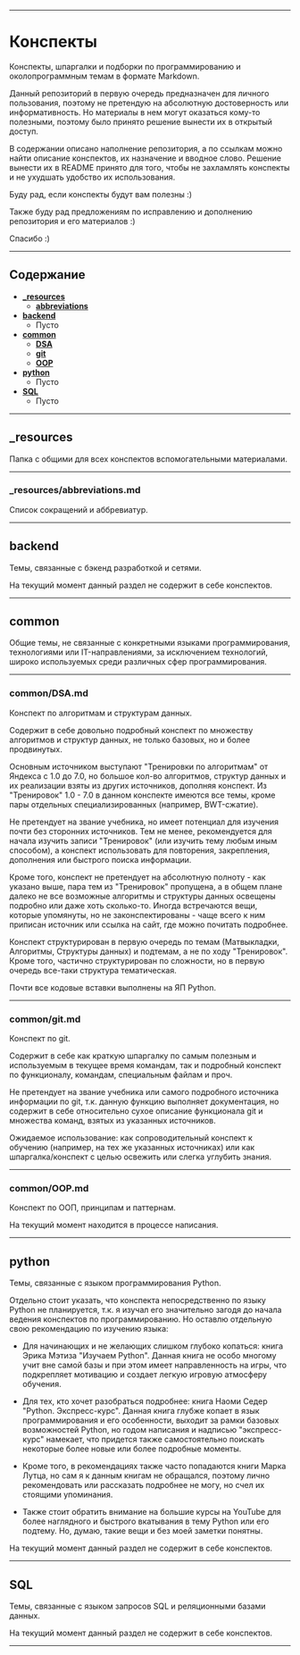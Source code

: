 ________________________________________________________________________

# Конспекты #

Конспекты, шпаргалки и подборки по программированию и околопрограммным
темам в формате Markdown.

Данный репозиторий в первую очередь предназначен для личного
пользования, поэтому не претендую на абсолютную достоверность или
информативность. Но материалы в нем могут оказаться кому-то полезными,
поэтому было принято решение вынести их в открытый доступ.

В содержании описано наполнение репозитория, а по ссылкам можно найти
описание конспектов, их назначение и вводное слово. Решение вынести их в
README принято для того, чтобы не захламлять конспекты и не ухудшать
удобство их использования.

Буду рад, если конспекты будут вам полезны :)

Также буду рад предложениям по исправлению и дополнению репозитория и
его материалов :)

Спасибо :)
________________________________________________________________________

## Содержание ##

- **[_resources](#_resources)**
    - **[abbreviations](#_resourcesabbreviationsmd)**
- **[backend](#backend)**
    - Пусто
- **[common](#common)**
    - **[DSA](#commondsamd)**
    - **[git](#commongitmd)**
    - **[OOP](#commonoopmd)**
- **[python](#python)**
    - Пусто
- **[SQL](#sql)**
    - Пусто
________________________________________________________________________

## _resources ##

Папка с общими для всех конспектов вспомогательными материалами.
________________________________________________________________________

### _resources/abbreviations.md ###

Список сокращений и аббревиатур.
________________________________________________________________________

## backend ##

Темы, связанные с бэкенд разработкой и сетями.

На текущий момент данный раздел не содержит в себе конспектов.
________________________________________________________________________

## common ##

Общие темы, не связанные с конкретными языками программирования,
технологиями или IT-направлениями, за исключением технологий, широко
используемых среди различных сфер программирования.
________________________________________________________________________

### common/DSA.md ###

Конспект по алгоритмам и структурам данных.

Содержит в себе довольно подробный конспект по множеству алгоритмов и
структур данных, не только базовых, но и более продвинутых.

Основным источником выступают "Тренировки по алгоритмам" от Яндекса с
1.0 до 7.0, но большое кол-во алгоритмов, структур данных и их
реализации взяты из других источников, дополняя конспект. Из
"Тренировок" 1.0 - 7.0 в данном конспекте имеются все темы, кроме пары
отдельных специализированных (например, BWT-сжатие).

Не претендует на звание учебника, но имеет потенциал для изучения почти
без сторонних источников. Тем не менее, рекомендуется для начала
изучить записи "Тренировок" (или изучить тему любым иным способом), а
конспект использовать для повторения, закрепления, дополнения или
быстрого поиска информации.

Кроме того, конспект не претендует на абсолютную полноту - как указано
выше, пара тем из "Тренировок" пропущена, а в общем плане далеко не все
возможные алгоритмы и структуры данных освещены подробно или даже хоть
сколько-то. Иногда встречаются вещи, которые упомянуты, но не
законспектированы - чаще всего к ним приписан источник или ссылка на
сайт, где можно почитать подробнее.

Конспект структурирован в первую очередь по темам (Матвыкладки,
Алгоритмы, Структуры данных) и подтемам, а не по ходу "Тренировок".
Кроме того, частично структурирован по сложности, но в первую очередь
все-таки структура тематическая.

Почти все кодовые вставки выполнены на ЯП Python.
________________________________________________________________________

### common/git.md ###

Конспект по git.

Содержит в себе как краткую шпаргалку по самым полезным и используемым в
текущее время командам, так и подробный конспект по функционалу,
командам, специальным файлам и проч.

Не претендует на звание учебника или самого подробного источника
информации по git, т.к. данную функцию выполняет документация, но
содержит в себе относительно сухое описание функционала git и множества
команд, взятых из указанных источников.

Ожидаемое использование: как сопроводительный конспект к обучению
(например, на тех же указанных источниках) или как шпаргалка/конспект с
целью освежить или слегка углубить знания.
________________________________________________________________________

### common/OOP.md ###

Конспект по ООП, принципам и паттернам.

На текущий момент находится в процессе написания.
________________________________________________________________________

## python ##

Темы, связанные с языком программирования Python.

Отдельно стоит указать, что конспекта непосредственно по языку Python не
планируется, т.к. я изучал его значительно загодя до начала ведения
конспектов по программированию. Но оставлю отдельную свою рекомендацию
по изучению языка:

- Для начинающих и не желающих слишком глубоко копаться: книга Эрика
    Мэтиза "Изучаем Python". Данная книга не особо многому учит вне
    самой базы и при этом имеет направленность на игры, что подкрепляет
    мотивацию и создает легкую игровую атмосферу обучения.

- Для тех, кто хочет разобраться подробнее: книга Наоми Седер "Python.
    Экспресс-курс". Данная книга глубже копает в язык программирования и
    его особенности, выходит за рамки базовых возможностей Python, но
    годом написания и надписью "экспресс-курс" намекает, что придется
    также самостоятельно поискать некоторые более новые или более
    подробные моменты.

- Кроме того, в рекомендациях также часто попадаются книги Марка Лутца,
    но сам я к данным книгам не обращался, поэтому лично рекомендовать
    или рассказать подробнее не могу, но счел их стоящими упоминания.

- Также стоит обратить внимание на большие курсы на YouTube для более
    наглядного и быстрого вкатывания в тему Python или его подтему. Но,
    думаю, такие вещи и без моей заметки понятны.

На текущий момент данный раздел не содержит в себе конспектов.
________________________________________________________________________

## SQL ##

Темы, связанные с языком запросов SQL и реляционными базами данных.

На текущий момент данный раздел не содержит в себе конспектов.
________________________________________________________________________
